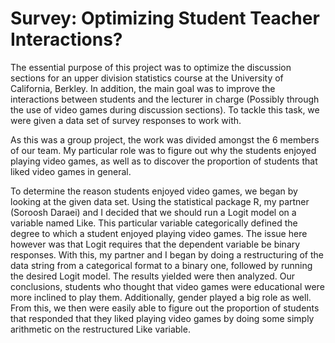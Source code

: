 # Survey: Optimizing Student Teacher Interactions?
The essential purpose of this project was to optimize the discussion sections for an upper division statistics course at the University of California, Berkley. In addition, the main goal was to improve the interactions between students and the lecturer in charge (Possibly through the use of video games during discussion sections). To tackle this task, we were given a data set of survey responses to work with.   

As this was a group project, the work was divided amongst the 6 members of our team. My particular role was to figure out why the students enjoyed playing video games, as well as to discover the proportion of students that liked video games in general.   

To determine the reason students enjoyed video games, we began by looking at the given data set. Using the statistical package R, my partner (Soroosh Daraei) and I decided that we should run a Logit model on a variable named Like. This particular variable categorically defined the degree to which a student enjoyed playing video games. The issue here however was that Logit requires that the dependent variable be binary responses. With this, my partner and I began by doing a restructuring of the data string from a categorical format to a binary one, followed by running the desired Logit model. The results yielded were then analyzed. Our conclusions, students who thought that video games were educational were more inclined to play them. Additionally, gender played a big role as well. From this, we then were easily able to figure out the proportion of students that responded that they liked playing video games by doing some simply arithmetic on the restructured Like variable. 
